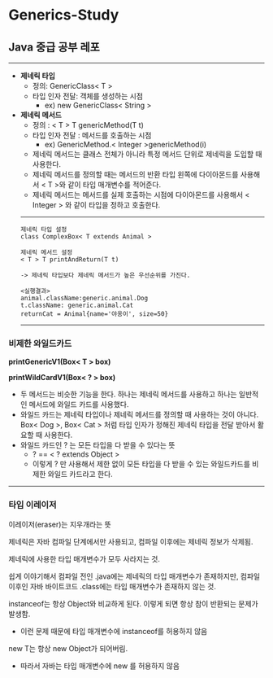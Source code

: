 # Generics-Study
## Java 중급 공부 레포
---
+ **제네릭 타입**
  + 정의: GenericClass< T >
  + 타입 인자 전달: 객체를 생성하는 시점
    + ex) new GenericClass< String >
+ **제네릭 메서드**
  + 정의 : < T > T genericMethod(T t)
  + 타입 인자 전달 : 메서드를 호출하는 시점
    + ex) GenericMethod.< Integer >genericMethod(i)
  + 제네릭 메서드는 클래스 전체가 아니라 특정 메서드 단위로 제네릭을 도입할 때 사용한다.
  + 제네릭 메서드를 정의할 때는 메서드의 반환 타입 왼쪽에 다이아몬드를 사용해서 < T >와 같이 타입 매개변수를 적어준다.
  + 제네릭 메서드는 메서드를 실제 호출하는 시점에 다이아몬드를 사용해서 < Integer > 와 같이 타입을 정하고 호출한다.
  ---
      제네릭 타입 설정
      class ComplexBox< T extends Animal >

      제네릭 메서드 설정
      < T > T printAndReturn(T t)
  
      -> 제네릭 타입보다 제네릭 메서드가 높은 우선순위를 가진다.

      <실행결과>
      animal.className:generic.animal.Dog
      t.className: generic.animal.Cat
      returnCat = Animal{name='야옹이', size=50}
  ---
  
### 비제한 와일드카드

  **printGenericV1(Box< T > box)**

  **printWildCardV1(Box< ? > box)**
+ 두 메서드는 비슷한 기능을 한다. 하나는 제네릭 메서드를 사용하고 하나는 일반적인 메서드에 와일드 카드를 사용했다.
+ 와일드 카드는 제네릭 타입이나 제네릭 메서드를 정의할 때 사용하는 것이 아니다. Box< Dog >, Box< Cat > 처럼 타입 인자가 정해진 제네릭 타입을 전달 받아서 활요할 때 사용한다.
+ 와일드 카드인 ? 는 모든 타입을 다 받을 수 있다는 뜻
  + ? == < ? extends Object >
  + 이렇게 ? 만 사용해서 제한 없이 모든 타입을 다 받을 수 있는 와일드카드를 비제한 와일드 카드라고 한다.

---
### 타입 이레이저

이레이저(eraser)는 지우개라는 뜻

제네릭은 자바 컴파일 단계에서만 사용되고, 컴파일 이후에는 제네릭 정보가 삭제됨.

제네릭에 사용한 타입 매개변수가 모두 사라지는 것.

쉽게 이야기해서 컴파일 전인 .java에는 제네릭의 타입 매개변수가 존재하지만, 컴파일 이후인 자바 바이트코드 .class에는 타입 매개변수가 존재하지 않는 것.

instanceof는 항상 Object와 비교하게 된다. 이렇게 되면 항상 참이 반환되는 문제가 발생함.
  + 이런 문제 때문에 타입 매개변수에 instanceof를 허용하지 않음

new T는 항상 new Object가 되어버림. 
  + 따라서 자바는 타입 매개변수에 new 를 허용하지 않음